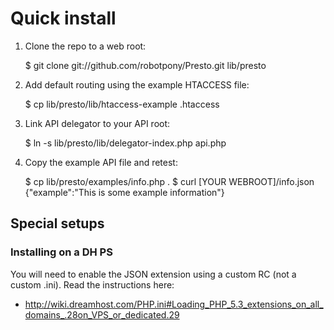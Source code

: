 # Quick install

1. Clone the repo to a web root:

	$ git clone git://github.com/robotpony/Presto.git lib/presto
	
2. Add default routing using the example HTACCESS file:

	$ cp lib/presto/lib/htaccess-example .htaccess
	
3. Link API delegator to your API root:

	$ ln -s lib/presto/lib/delegator-index.php api.php
	
4. Copy the example API file and retest:

	$ cp lib/presto/examples/info.php .
	$ curl [YOUR WEBROOT]/info.json	
	{"example":"This is some example information"}


## Special setups

### Installing on a DH PS

You will need to enable the JSON extension using a custom RC (not a custom .ini). Read the instructions here:

* http://wiki.dreamhost.com/PHP.ini#Loading_PHP_5.3_extensions_on_all_domains_.28on_VPS_or_dedicated.29
